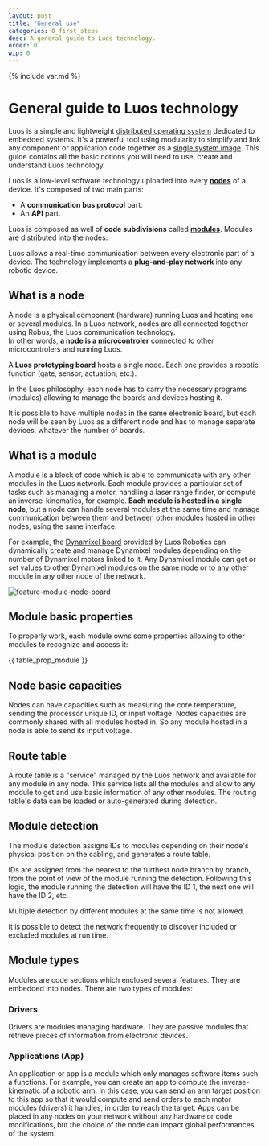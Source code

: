 ```yaml
---
layout: post
title: "General use"
categories: 0_first_steps
desc: A general guide to Luos technology.
order: 0
wip: 0
---
```

{% include var.md %}

# General guide to Luos technology

Luos is a simple and lightweight [distributed operating system](https://en.wikipedia.org/wiki/Distributed_operating_system) dedicated to embedded systems. It's a powerful tool using modularity to simplify and link any component or application code together as a [single system image](https://en.wikipedia.org/wiki/Single_system_image).
This guide contains all the basic notions you will need to use, create and understand Luos technology.

Luos is a low-level software technology uploaded into every [**nodes**](#node) of a device. It's composed of two main parts: 
 * A **communication bus protocol** part.
 * An **API** part.
 
Luos is composed as well of **code subdivisions** called [**modules**](#module). Modules are distributed into the nodes.
 
Luos allows a real-time communication between every electronic part of a device. The technology implements a **plug-and-play network** into any robotic device.

## <a name="node"></a>What is a node
A node is a physical component (hardware) running Luos and hosting one or several modules. In a Luos network, nodes are all connected together using Robus, the Luos communication technology.<br/>In other words, **a node is a microcontroler** connected to other microcontrolers and running Luos.

A **Luos prototyping board** hosts a single node. Each one provides a robotic function (gate, sensor, actuation, etc.).

In the Luos philosophy, each node has to carry the necessary programs (modules) allowing to manage the boards and devices hosting it.

It is possible to have multiple nodes in the same electronic board, but each node will be seen by Luos as a different node and has to manage separate devices, whatever the number of boards.

## <a name="module"></a>What is a module
A module is a block of code which is able to communicate with any other modules in the Luos network. Each module provides a particular set of tasks such as managing a motor, handling a laser range finder, or compute an inverse-kinematics, for example.
**Each module is hosted in a single node**, but a node can handle several modules at the same time and manage communication between them and between other modules hosted in other nodes, using the same interface.

For example, the [Dynamixel board](/board/dxl) provided by Luos Robotics can dynamically create and manage Dynamixel modules depending on the number of Dynamixel motors linked to it. Any Dynamixel module can get or set values to other Dynamixel modules on the same node or to any other module in any other node of the network.

![feature-module-node-board](/assets/img/feature-module-node-board.jpg)

## Module basic properties
To properly work, each module owns some properties allowing to other modules to recognize and access it:

{{ table_prop_module }}

## Node basic capacities
Nodes can have capacities such as measuring the core temperature, sending the processor unique ID, or input voltage. Nodes capacities are commonly shared with all modules hosted in. So any module hosted in a node is able to send its input voltage.

## Route table
A route table is a "service" managed by the Luos network and available for any module in any node. This service lists all the modules and allow to any module to get and use basic information of any other modules. The routing table's data can be loaded or auto-generated during detection.

## Module detection
The module detection assigns IDs to modules depending on their node's physical position on the cabling, and generates a route table.

IDs are assigned from the nearest to the furthest node branch by branch, from the point of view of the module running the detection. Following this logic, the module running the detection will have the ID 1, the next one will have the ID 2, etc.

Multiple detection by different modules at the same time is not allowed.

It is possible to detect the network frequently to discover included or excluded modules at run time.

## Module types
Modules are code sections which enclosed several features. They are embedded into nodes.
There are two types of modules:

### Drivers
Drivers are modules managing hardware. They are passive modules that retrieve pieces of information from electronic devices.

### Applications (App)
An application or app is a module which only manages software items such a functions.
For example, you can create an app to compute the inverse-kinematic of a robotic arm. In this case, you can send an arm target position to this app so that it would compute and send orders to each motor modules (drivers) it handles, in order to reach the target.
Apps can be placed in any nodes on your network without any hardware or code modifications, but the choice of the node can impact global performances of the system.
